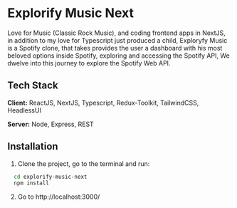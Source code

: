 
# Explorify Music Next

Love for Music (Classic Rock Music), and coding frontend apps in NextJS, in addition to my love for Typescript just produced a child, Exploryfy Music is a Spotify clone, that takes provides the user a dashboard with his most beloved options inside Spotify, exploring and accessing the Spotify API, We dwelve into this journey to explore the Spotify Web API.




## Tech Stack

**Client:** ReactJS, NextJS, Typescript, Redux-Toolkit, TailwindCSS, HeadlessUI

**Server:** Node, Express, REST


## Installation

1. Clone the project, go to the terminal and run:

```bash
  cd explorify-music-next
  npm install
```
2. Go to http://localhost:3000/
